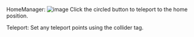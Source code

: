 HomeManager:
![image](https://user-images.githubusercontent.com/54160011/187533730-bcf115d7-cb09-4183-9009-bab35ac0d549.png)
Click the circled button to teleport to the home position.

Teleport:
Set any teleport points using the collider tag.
